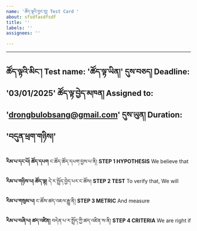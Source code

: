 ```yaml
---
name: 'ཚོད་ལྟའི་བྱང་བུ། Test Card '
about: sfsdfasdfsdf
title: ''
labels: ''
assignees: ''

---
```


---
ཚོད་ལྟའི་མིང་། Test name: 'ཚོད་ལྟ་ཡིན།'
དུས་བཅད། Deadline: '03/01/2025'
ཚོད་ལྟ་བྱེད་མཁན། Assigned to: 'drongbulobsang@gmail.com'
དུས་ཡུན། Duration: 'བདུན་ཕྲག་གཉིས།'
---

**རིམ་པ་དང་པོ། ཚོད་དཔག** ང་ཚོད་ཚོད་དཔག་བྱས་པ་ནི།
**STEP 1 HYPOTHESIS** We believe that

**རིམ་པ་གཉིས་པ། ཚོད་ལྟ།** དེ་ར་སྤྲོད་བྱེད་པར་ང་ཚོས།
**STEP 2 TEST** To verify that, We will

**རིམ་པ་གསུམ་པ།** ང་ཚོས་ཚད་འཇལ་རྒྱུ་ནི།
**STEP 3 METRIC** And measure

**རིམ་པ་བཞི་པ། ཚད་འཛིན།** བདེན་པ་ར་སྤྲོད་ཀྱི་ཚད་འཛིན་ས་ནི།
**STEP 4 CRITERIA** We are right if
